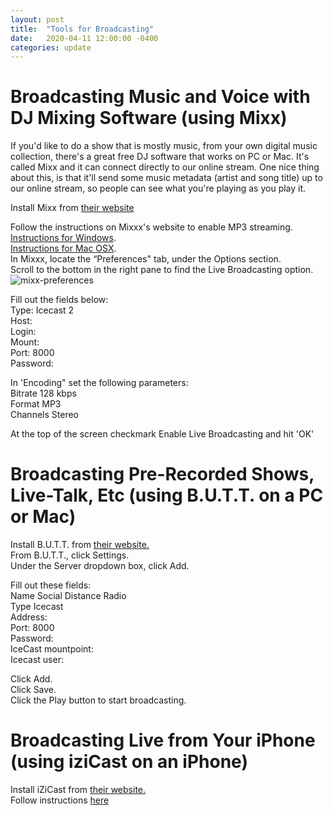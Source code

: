 ```yaml
---
layout: post
title:  "Tools for Broadcasting"
date:   2020-04-11 12:00:00 -0400
categories: update
---
```


# Broadcasting Music and Voice with DJ Mixing Software (using Mixx)  
If you'd like to do a show that is mostly music, from your own digital music collection, there's a great free DJ software that works on PC or Mac. It's called Mixx and it can connect directly to our online stream. One nice thing about this, is that it'll send some music metadata (artist and song title) up to our online stream, so people can see what you're playing as you play it.  
  
Install Mixx from [their website](http://www.mixxx.org/download/#stable)  
  
Follow the instructions on Mixxx's website to enable MP3 streaming.  
[Instructions for Windows](https://www.mixxx.org/wiki/doku.php/internet_broadcasting#windows).  
[Instructions for Mac OSX](https://www.mixxx.org/wiki/doku.php/internet_broadcasting#mac_osx).  
In Mixxx, locate the “Preferences" tab, under the Options section.  
Scroll to the bottom in the right pane to find the Live Broadcasting option.  
![mixx-preferences](https://raw.githubusercontent.com/social-distance-radio/website/master/_media/mixx-preferences.png)

Fill out the fields below:  
Type: Icecast 2  
Host:  
Login:  
Mount:  
Port: 8000  
Password:  
  
In 'Encoding" set the following parameters:  
Bitrate	128 kbps  
Format	MP3  
Channels	Stereo  
  
At the top of the screen checkmark Enable Live Broadcasting and hit 'OK'  
  
  
# Broadcasting Pre-Recorded Shows, Live-Talk, Etc (using B.U.T.T. on a PC or Mac)
  
Install B.U.T.T. from [their website.](https://danielnoethen.de/)  
From B.U.T.T., click Settings.  
Under the Server dropdown box, click Add.  
  
Fill out these fields:  
Name	Social Distance Radio  
Type	Icecast  
Address:  
Port:	8000  
Password:  
IceCast mountpoint:  
Icecast user:  
  
Click Add.   
Click Save.  
Click the Play button to start broadcasting.  
  
  
# Broadcasting Live from Your iPhone (using iziCast on an iPhone)  
  
Install iZiCast from [their website.](http://danielnoethen.de/iziCast/)  
Follow instructions [here](http://danielnoethen.de/iziCast/tutorials.html)  

